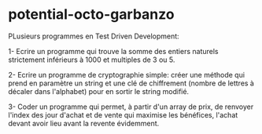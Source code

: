 # potential-octo-garbanzo

PLusieurs programmes en Test Driven Development:

1- Ecrire un programme qui trouve la somme des entiers naturels strictement inférieurs à 1000 et multiples de 3 ou 5.

2- Ecrire un programme de cryptographie simple: créer une méthode qui prend en paramètre un string et une clé de chiffrement (nombre de lettres à décaler dans l'alphabet) pour en sortir le string modifié.

3- Coder un programme qui permet, à partir d'un array de prix, de renvoyer l'index des jour d'achat et de vente qui maximise les bénéfices, l'achat devant avoir lieu avant la revente évidemment.
